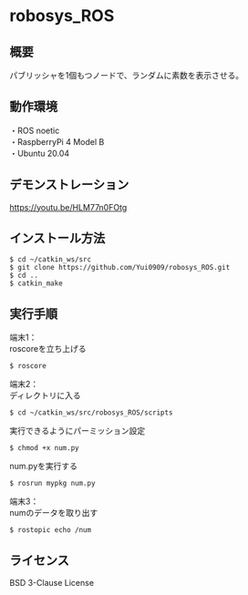 # robosys_ROS
## 概要
パブリッシャを1個もつノードで、ランダムに素数を表示させる。
## 動作環境
・ROS noetic  
・RaspberryPi 4 Model B  
・Ubuntu 20.04  
## デモンストレーション
https://youtu.be/HLM77n0FOtg
## インストール方法
~~~
$ cd ~/catkin_ws/src  
$ git clone https://github.com/Yui0909/robosys_ROS.git  
$ cd ..  
$ catkin_make
~~~
## 実行手順
端末1：  
roscoreを立ち上げる  
~~~
$ roscore
~~~
端末2：  
ディレクトリに入る  
~~~
$ cd ~/catkin_ws/src/robosys_ROS/scripts
~~~
実行できるようにパーミッション設定  
~~~
$ chmod +x num.py
~~~
num.pyを実行する  
~~~
$ rosrun mypkg num.py
~~~
端末3：  
numのデータを取り出す  
~~~
$ rostopic echo /num
~~~
## ライセンス
BSD 3-Clause License

